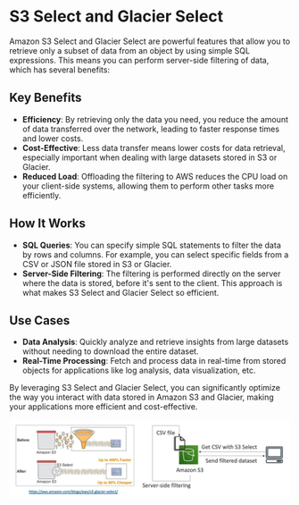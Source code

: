 # S3 Select and Glacier Select

Amazon S3 Select and Glacier Select are powerful features that allow you to retrieve only a subset of data from an object by using simple SQL expressions. This means you can perform server-side filtering of data, which has several benefits:

## Key Benefits

- **Efficiency**: By retrieving only the data you need, you reduce the amount of data transferred over the network, leading to faster response times and lower costs.
- **Cost-Effective**: Less data transfer means lower costs for data retrieval, especially important when dealing with large datasets stored in S3 or Glacier.
- **Reduced Load**: Offloading the filtering to AWS reduces the CPU load on your client-side systems, allowing them to perform other tasks more efficiently.

## How It Works

- **SQL Queries**: You can specify simple SQL statements to filter the data by rows and columns. For example, you can select specific fields from a CSV or JSON file stored in S3 or Glacier.
- **Server-Side Filtering**: The filtering is performed directly on the server where the data is stored, before it's sent to the client. This approach is what makes S3 Select and Glacier Select so efficient.

## Use Cases

- **Data Analysis**: Quickly analyze and retrieve insights from large datasets without needing to download the entire dataset.
- **Real-Time Processing**: Fetch and process data in real-time from stored objects for applications like log analysis, data visualization, etc.

By leveraging S3 Select and Glacier Select, you can significantly optimize the way you interact with data stored in Amazon S3 and Glacier, making your applications more efficient and cost-effective.

![S3 Select and Glacier Select](../resources/images/s3-select-glacier-select.png) 
